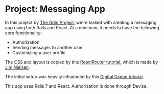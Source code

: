 # Project: Messaging App 

In this project by [The Odin Project](https://www.theodinproject.com), we're tasked with creating a messaging app using both Rails and React. At a minimum, it needs to have the following core functionality:

* Authorization
* Sending messages to another user
* Customizing a user profile

The CSS and layout is copied by this [ReactRouter tutorial](https://reactrouter.com/en/main/start/tutorial#adding-a-router), which is made by [Jim Nielsen](https://blog.jim-nielsen.com/).

The initial setup was heavily influenced by this [Digital Ocean tutorial](https://www.digitalocean.com/community/tutorials/how-to-set-up-a-ruby-on-rails-v7-project-with-a-react-frontend-on-ubuntu-20-04).

This app uses Rails 7 and React.
Authorization is done through Devise.